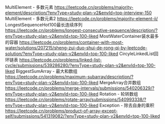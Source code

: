 MultiElement - 多数元素
https://leetcode.cn/problems/majority-element/description/?envType=study-plan-v2&envId=top-interview-150
MultiElement - 多数元素2
https://leetcode.cn/problems/majority-element-ii/
LongestSequenceHot100最长连续序列
https://leetcode.cn/problems/longest-consecutive-sequence/description/?envType=study-plan-v2&envId=top-100-liked
MostWaterContainer装水最多的容器
https://leetcode.cn/problems/container-with-most-water/solutions/207215/sheng-zui-duo-shui-de-rong-qi-by-leetcode-solution/?envType=study-plan-v2&envId=top-100-liked
CircyleLinkedList回环链表
https://leetcode.cn/problems/linked-list-cycle/submissions/539286280/?envType=study-plan-v2&envId=top-100-liked
BiggestSumArray - 最大和数组
https://leetcode.cn/problems/maximum-subarray/description/?envType=study-plan-v2&envId=top-100-liked
MergeArray合并数组
https://leetcode.cn/problems/merge-intervals/submissions/540206329/?envType=study-plan-v2&envId=top-100-liked
Rotation - 轮转数组
https://leetcode.cn/problems/rotate-array/submissions/540993338/?envType=study-plan-v2&envId=top-100-liked
Exception - 除去自身的乘积
https://leetcode.cn/problems/product-of-array-except-self/submissions/541319082/?envType=study-plan-v2&envId=top-100-liked